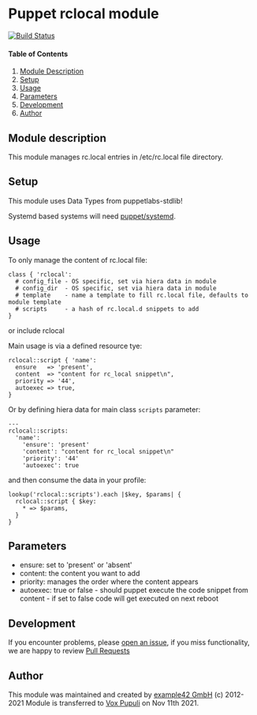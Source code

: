 # Puppet rclocal module

[![Build Status](https://travis-ci.org/voxpupuli/puppet-rclocal.png?branch=master)](https://travis-ci.org/voxpupuli/puppet-rclocal)

#### Table of Contents
1. [Module Description](#module-description)
1. [Setup](#setup)
1. [Usage](#usage)
1. [Parameters](#parameters)
1. [Development](#development)
1. [Author](#author)

## Module description
This module manages rc.local entries in /etc/rc.local file directory.

## Setup

This module uses Data Types from puppetlabs-stdlib!

Systemd based systems will need [puppet/systemd](https://forge.puppet.com/puppet/systemd).

## Usage

To only manage the content of rc.local file:

    class { 'rclocal':
      # config_file - OS specific, set via hiera data in module
      # config_dir  - OS specific, set via hiera data in module
      # template    - name a template to fill rc.local file, defaults to module template
      # scripts     - a hash of rc.local.d snippets to add
    }
or
    include rclocal

Main usage is via a defined resource tye:

    rclocal::script { 'name':
      ensure   => 'present',
      content  => "content for rc_local snippet\n",
      priority => '44',
      autoexec => true,
    }

Or by defining hiera data for main class `scripts` parameter:

    ---
    rclocal::scripts:
      'name':
        'ensure': 'present'
        'content': "content for rc_local snippet\n"
        'priority': '44'
        'autoexec': true

and then consume the data in your profile:

    lookup('rclocal::scripts').each |$key, $params| {
      rclocal::script { $key:
        * => $params,
      }
    }

## Parameters

- ensure: set to 'present' or 'absent'
- content: the content you want to add
- priority: manages the order where the content appears
- autoexec: true or false - should puppet execute the code snippet from content - if set to false code will get executed on next reboot

## Development

If you encounter problems, please [open an issue](https://github.com/voxpupuli/puppet-rclocal/issues/new), if you miss functionality, we are happy to review [Pull Requests](https://github.com/voxpupuli/puppet-rclocal/pulls)

## Author

This module was maintained and created by [example42 GmbH](https://example42.com) (c) 2012-2021
Module is transferred to [Vox Pupuli](https://voxpupuli.org) on Nov 11th 2021.


